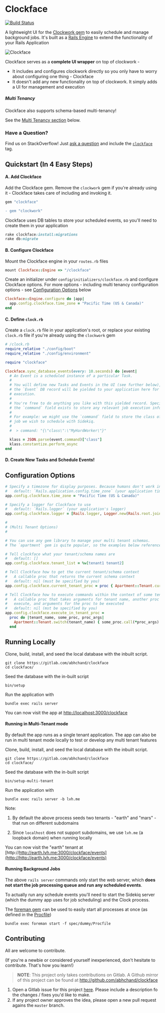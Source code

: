 # Clockface

[![Build Status](https://gitlab.com/abhchand/clockface/badges/master/build.svg)](https://gitlab.com/abhchand/clockface/pipelines)

A lightweight UI for the [Clockwork gem](https://github.com/Rykian/clockwork) to easily schedule and manage background jobs. It's built as a [Rails Engine](http://guides.rubyonrails.org/engines.html) to extend the functionality of your Rails Application

![Clockface](https://gitlab.com/abhchand/clockface/raw/master/meta/screenshot.png)

Clockface serves as a **complete UI wrapper** on top of clockwork -

- It includes and configures clockwork directly so you only have to worry about configuring one thing - Clockface
- It doesn't add any new functionality on top of clockwork. It simply adds a UI for management and execution

##### Multi Tenancy

Clockface also supports schema-based multi-tenancy!

See the [Multi Tenancy section](#multi_tenancy) below.

### Have a Question?

Find us on StackOverflow! Just [ask a question](https://stackoverflow.com/questions/ask) and include the [`clockface`](https://stackoverflow.com/questions/tagged/clockface) tag.


## Quickstart (In 4 Easy Steps)

#### A. Add Clockface

Add the Clockface gem. Remove the `clockwork` gem if you're already using it - Clockface takes care of including and invoking it.

```ruby
gem "clockface"
```

```diff
- gem "clockwork"
```

Clockface uses DB tables to store your scheduled events, so you'll need to create them in your application

```ruby
rake clockface:install:migrations
rake db:migrate
```

#### B. Configure Clockface

Mount the Clockface engine in your `routes.rb` files

```ruby
mount Clockface::Engine => "/clockface"
```

Create an initializer under `config/initializers/clockface.rb` and configure Clockface options. For more options - including multi tenancy configuration options - see [Configuration Options](#configuration_options) below

```ruby
Clockface::Engine.configure do |app|
  app.config.clockface.time_zone = "Pacific Time (US & Canada)"
end
```

#### C. Define `clock.rb`

Create a `clock.rb` file in your application's root, or replace your existing `clock.rb` file if you're already using the `clockwork` gem

```ruby
# /clock.rb
require_relative "./config/boot"
require_relative "./config/environment"

require "clockface"

Clockface.sync_database_events(every: 10.seconds) do |event|
  # An Event is a scheduled instance of a particular Task.
  #
  # You will define new Tasks and Events in the UI (see further below), and
  # the `Event` DB record will be yielded to your application here for
  # execution.
  #
  # You're free to do anything you like with this yielded record. Specifically,
  # the `command` field exists to store any relevant job execution information.
  #
  # For example: we might use the `command` field to store the class of the
  # job we wish to schedule with Sidekiq.
  #
  #  > command: "{\"class\":\"MyHardWorker\"}"

  klass = JSON.parse(event.command)["class"]
  klass.constantize.perform_async
end
```

#### D. Create New Tasks and Schedule Events!




## <a name="configuration_options"></a>Configuration Options

```ruby
# Specify a timezone for display purposes. Because humans don't work in UTC.
#   default: `Rails.application.config.time_zone` (your application time zone)
app.config.clockface.time_zone = "Pacific Time (US & Canada)"

# Specify a logger for Clockface to use
#   default: `Rails.logger` (your application's logger)
app.config.clockface.logger = [Rails.logger, Logger.new(Rails.root.join("log", "clockface.log"))]

#
# (Multi Tenant Options)
#

# You can use any gem library to manage your multi tenant schemas.
# The `apartment` gem is quite popular, so the examples below reference configuration using that gem

# Tell clockface what your tenant/schema names are
#   default: []
app.config.clockface.tenant_list = %w[tenant1 tenant2]

# Tell Clockface how to get the current tenant/schema context
#   A callable proc that returns the current schema context
#   default: nil (must be specified by you)
app.config.clockface.current_tenant_proc = proc { Apartment::Tenant.current }

# Tell Clockface how to execute commands within the context of some tenant/schema
#   A callable proc that takes arguments for tenant name, another proc to
#   execute, and arguments for the proc to be executed
#   default: nil (mst be specified by you)
app.config.clockface.execute_in_tenant_proc =
  proc do |tenant_name, some_proc, proc_args|
    Apartment::Tenant.switch(tenant_name) { some_proc.call(*proc_args) }
  end
```

## Running Locally

Clone, build, install, and seed the local database with the inbuilt script.

```
git clone https://gitlab.com/abhchand/clockface
cd clockface/
```

Seed the database with the in-built script

```
bin/setup
```

Run the application with

```
bundle exec rails server
```

You can now visit the app at [http://localhost:3000/clockface](http://localhost:3000/clockface)

#### Running in Multi-Tenant mode

By default the app runs as a single tenant application. The app can also be run in multi tenant mode locally to test or develop any multi tenant features

Clone, build, install, and seed the local database with the inbuilt script.

```
git clone https://gitlab.com/abhchand/clockface
cd clockface/
```

Seed the database with the in-built script

```
bin/setup-multi-tenant
```

Run the application with

```
bundle exec rails server -b lvh.me
```


Note:
1. By default the above process seeds two tenants - "earth" and "mars" - that run on different subdomains

2. Since `localhost` does not support subdomains, we use `lvh.me` (a loopback domain) when running locally


You can now visit the "earth" tenant at [http://http://earth.lvh.me:3000/clockface/events](http://http://earth.lvh.me:3000/clockface/events)


#### Running Background Jobs


The above `rails server` commands only start the web server, which **does not start the job processing queue and run any scheduled events**.

To actually run any schedule events you'll need to start the Sidekiq server (which the dummy app uses for job scheduling) and the Clock process.

The [foreman gem](https://github.com/ddollar/foreman) can be used to easily start all processes at once (as defined in the [Procfile](./spec/dummy/Procfile))

```
bundle exec foreman start -f spec/dummy/Procfile
```

## Contributing

All are welcome to contribute.

(If you're a newbie or considered yourself inexperienced, don't hesitate to contribute. That's how you learn!)

> **NOTE**: This project only takes contributions on Gitlab. A Github mirror of this project can be found at http://github.com/abhchand/clockface

1. Open a Gitlab issue for this project [here](https://gitlab.com/abhchand/clockface/issues/new). Please include a description fo the changes / fixes you'd like to make.
2. If any project owner approves the idea, please open a new pull request agains the `master` branch.

